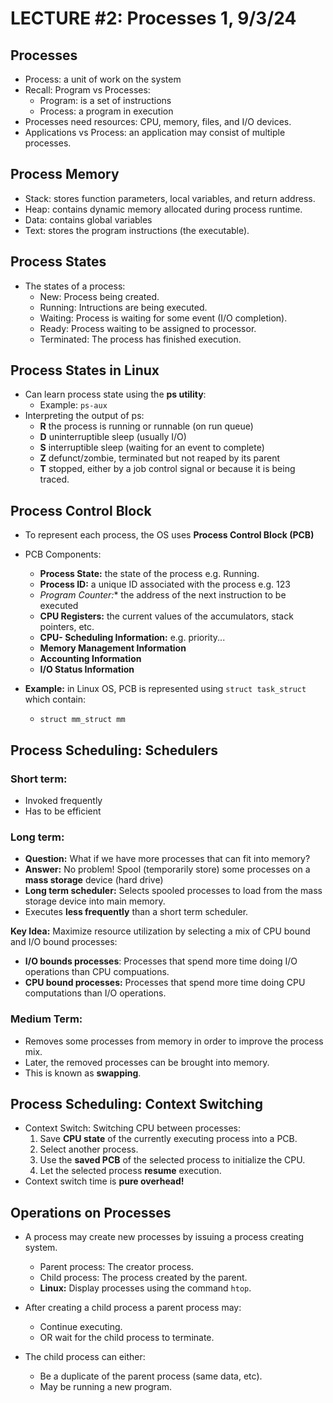 # LECTURE #2: Processes 1, 9/3/24

## Processes
- Process: a unit of work on the system
- Recall: Program vs Processes:
  - Program: is a set of instructions
  - Process: a program in execution
- Processes need resources: CPU, memory, files, and I/O devices.
- Applications vs Process: an application may consist of multiple processes.

## Process Memory 
- Stack: stores function parameters, local variables, and return address.
- Heap: contains dynamic memory allocated during process runtime.
- Data: contains global variables
- Text: stores the program instructions (the executable). 

## Process States
- The states of a process:
  - New: Process being created.
  - Running: Intructions are being executed.
  - Waiting: Process is waiting for some event (I/O completion).
  - Ready: Process waiting to be assigned to processor.
  - Terminated: The process has finished execution.

## Process States in Linux
- Can learn process state using the **ps utility**:
  - Example: `ps-aux`
- Interpreting the output of ps:
  - **R** the process is running or runnable (on run queue)
  - **D** uninterruptible sleep (usually I/O)
  - **S** interruptible sleep (waiting for an event to complete)
  - **Z** defunct/zombie, terminated but not reaped by its parent
  - **T** stopped, either by a job control signal or because it is being traced.

## Process Control Block
- To represent each process, the OS uses **Process Control Block (PCB)**
- PCB Components:
  - **Process State:** the state of the process e.g. Running.
  - **Process ID:** a unique ID associated with the process e.g. 123
  - *Program Counter:** the address of the next instruction to be executed
  - **CPU Registers:** the current values of the accumulators, stack pointers, etc.
  - **CPU- Scheduling Information:** e.g. priority...
  - **Memory Management Information**
  - **Accounting Information**
  - **I/O Status Information**

- **Example:** in Linux OS, PCB is represented using `struct task_struct` which contain:
  - `struct mm_struct mm`

## Process Scheduling: Schedulers
### Short term:
- Invoked frequently
- Has to be efficient
### Long term:
- **Question:** What if we have more processes that can fit into memory?
- **Answer:** No problem! Spool (temporarily store) some processes on a **mass storage** device (hard drive)
- **Long term scheduler:** Selects spooled processes to load from the mass storage device into main memory.
- Executes **less frequently** than a short term scheduler.

**Key Idea:** Maximize resource utilization by selecting a mix of CPU bound and I/O bound processes:
- **I/O bounds processes**: Processes that spend more time doing I/O operations than CPU compuations.
- **CPU bound processes:** Processes that spend more time doing CPU computations than I/O operations.

### Medium Term:
- Removes some processes from memory in order to improve the process mix.
- Later, the removed processes can be brought into memory.
- This is known as **swapping**.

## Process Scheduling: Context Switching
- Context Switch: Switching CPU between processes:
  1. Save **CPU state** of the currently executing process into a PCB.
  2. Select another process.
  3. Use the **saved PCB** of the selected process to initialize the CPU.
  4. Let the selected process **resume** execution.
- Context switch time is **pure overhead!**


## Operations on Processes
- A process may create new processes by issuing a process creating system.
  - Parent process: The creator process.
  - Child process: The process created by the parent.
  - **Linux:** Display processes using the command `htop`.

- After creating a child process a parent process may:
    - Continue executing.
    - OR wait for the child process to terminate.
- The child process can either:
  - Be a duplicate of the parent process (same data, etc).
  - May be running a new program.

  

